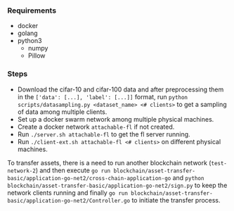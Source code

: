 ### Requirements

 - docker
 - golang
 - python3
   - numpy
   - Pillow
 
### Steps

 - Download the cifar-10 and cifar-100 data and after preprocessing them in the `['data': [...], 'label': [...]]` format, run `python scripts/datasampling.py <dataset_name> <# clients>` to get a sampling of data among multiple clients.
 - Set up a docker swarm network among multiple physical machines.
 - Create a docker network `attachable-fl` if not created.
 - Run `./server.sh attachable-fl` to get the fl server running.
 - Run `./client-ext.sh attachable-fl <# clients>` on different physical machines.


To transfer assets, there is a need to run another blockchain network (`test-network-2`) and then execute `go run blockchain/asset-transfer-basic/application-go-net2/cross-chain-application-go` and `python blockchain/asset-transfer-basic/application-go-net2/sign.py` to keep the network clients running and finally `go run blockchain/asset-transfer-basic/application-go-net2/Controller.go` to initiate the transfer process.
